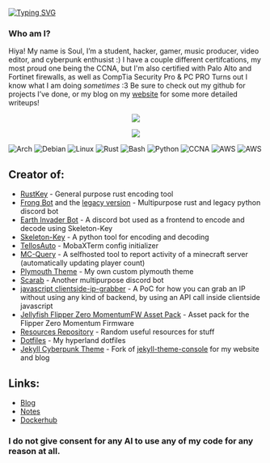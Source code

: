 
[![Typing SVG](https://readme-typing-svg.herokuapp.com?color=F7F7F7&lines=What+am+I%3F;I'm+a+hacker;I'm+a+programmer;I'm+a+sys+admin)](https://git.io/typing-svg)
  
<body>
  
### **Who am I?**
Hiya! My name is Soul, I’m a student, hacker, gamer, music producer, video editor, and cyberpunk enthusist :)
I have a couple different certifcations, my most proud one being the CCNA, but I'm also certified with Palo Alto and Fortinet firewalls, as well as CompTia Security Pro & PC PRO
Turns out I know what I am doing *sometimes* :3
Be sure to check out my github for projects I’ve done, or my blog on my [website](https://soulsender.me) for some more detailed writeups!

<p align="center">
<!-- This is for the fire-streak -->
<img src="https://github-readme-streak-stats.herokuapp.com?user=Soulsender&theme=dark&currStreakNum=650BEF&fire=0BDAEF&currStreakLabel=888888&dates=FFFFFF&background=000000&ring=FFFFFF&stroke=650BEF&sideNums=FFFFFF&sideLabels=888888&border=FFFFFF">
</a>
<!-- This is for the stats -->
<p align="center">
<img src="https://github-readme-stats.vercel.app/api?username=Soulsender&count_private=true&show_icons=true&title_color=ffffff&icon_color=650BEF&text_color=888888FF&bg_color=000000">
</a>

![Arch](https://img.shields.io/badge/Arch%20Linux-1793D1?logo=arch-linux&logoColor=fff&style=for-the-badge)
![Debian](https://img.shields.io/badge/Debian-D70A53?style=for-the-badge&logo=debian&logoColor=white)
![Linux](https://img.shields.io/badge/Linux-FCC624?style=for-the-badge&logo=linux&logoColor=black)
![Rust](https://img.shields.io/badge/rust-%23000000.svg?style=for-the-badge&logo=rust&logoColor=white)
![Bash](https://img.shields.io/badge/bash_script-%23121011.svg?style=for-the-badge&logo=gnu-bash&logoColor=white)
![Python](https://img.shields.io/badge/python-3670A0?style=for-the-badge&logo=python&logoColor=ffdd54)
![CCNA](https://img.shields.io/badge/ccna-ffffff?style=for-the-badge&logo=cisco&logoColor=0099ff)
![AWS](https://img.shields.io/badge/aws-000000?style=for-the-badge&logo=amazonwebservices&logoColor=yellow)
![AWS](https://img.shields.io/badge/azure-000000?style=for-the-badge&logo=icloud&logoColor=blue)

## Creator of:
- [RustKey](https://github.com/Soulsender/rust-key) - General purpose rust encoding tool
- [Frong Bot](https://github.com/Soulsender/frong-bot) and the [legacy version](https://github.com/Soulsender/frong-bot-python) - Multipurpose rust and legacy python discord bot
- [Earth Invader Bot](https://github.com/CosmodiumCS/MK19-Earth-Invader) - A discord bot used as a frontend to encode and decode using Skeleton-Key
- [Skeleton-Key](https://github.com/CosmodiumCS/MK15-SkeletonKey) - A python tool for encoding and decoding
- [TelIosAuto](https://github.com/Soulsender/teliosauto) - MobaXTerm config initializer
- [MC-Query](https://github.com/Soulsender/mc-query) - A selfhosted tool to report activity of a minecraft server (automatically updating player count)
- [Plymouth Theme](https://github.com/Soulsender/soulkiller-plymouth) - My own custom plymouth theme
- [Scarab](https://github.com/Soulsender/Scarab) - Another multipurpose discord bot
- [javascript clientside-ip-grabber](https://github.com/Soulsender/client-side-ip-grabber) - A PoC for how you can grab an IP without using any kind of backend, by using an API call inside clientside javascript
- [Jellyfish Flipper Zero MomentumFW Asset Pack](https://github.com/Soulsender/flipper-custom) - Asset pack for the Flipper Zero Momentum Firmware
- [Resources Repository](https://github.com/CosmodiumCS/resources) - Random useful resources for stuff
- [Dotfiles](https://github.com/Soulsender/dotfiles) - My hyperland dotfiles
- [Jekyll Cyberpunk Theme](https://github.com/Soulsender/Soulsender.github.io) - Fork of [jekyll-theme-console](https://github.com/b2a3e8/jekyll-theme-console) for my website and blog

## Links:
- [Blog](https://soulsender.me)
- [Notes](https://notes.soulsender.me)
- [Dockerhub](https://hub.docker.com/u/soulsender)

### I do not give consent for any AI to use any of my code for any reason at all.

